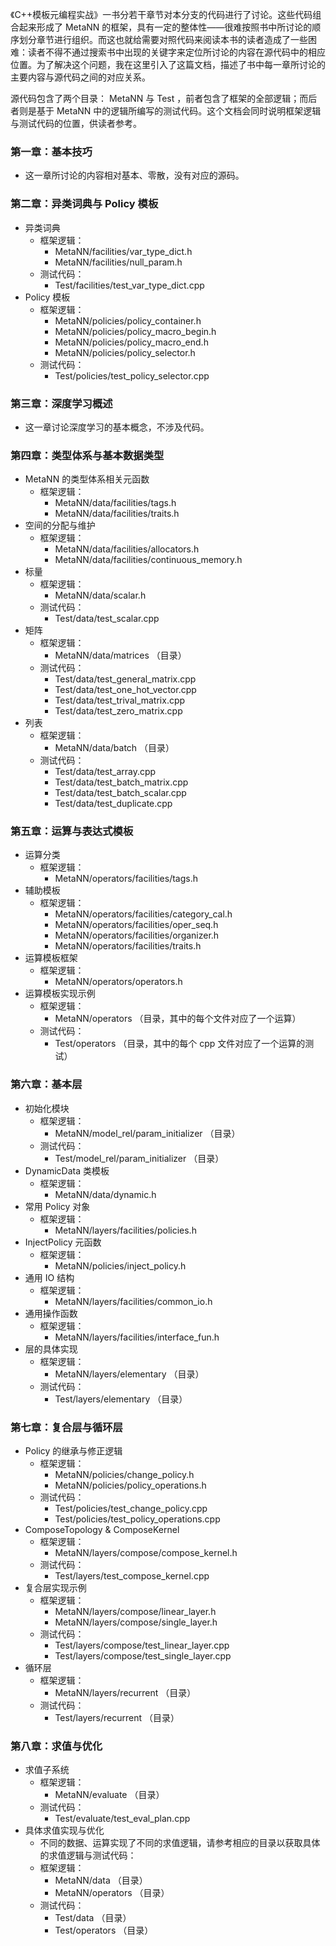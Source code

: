 《C++模板元编程实战》一书分若干章节对本分支的代码进行了讨论。这些代码组合起来形成了 MetaNN 的框架，具有一定的整体性——很难按照书中所讨论的顺序划分章节进行组织。而这也就给需要对照代码来阅读本书的读者造成了一些困难：读者不得不通过搜索书中出现的关键字来定位所讨论的内容在源代码中的相应位置。为了解决这个问题，我在这里引入了这篇文档，描述了书中每一章所讨论的主要内容与源代码之间的对应关系。

源代码包含了两个目录： MetaNN 与 Test ，前者包含了框架的全部逻辑；而后者则是基于 MetaNN 中的逻辑所编写的测试代码。这个文档会同时说明框架逻辑与测试代码的位置，供读者参考。

### 第一章：基本技巧
- 这一章所讨论的内容相对基本、零散，没有对应的源码。

### 第二章：异类词典与 Policy 模板
- 异类词典
  - 框架逻辑：
    - MetaNN/facilities/var_type_dict.h
    - MetaNN/facilities/null_param.h
  - 测试代码：
    - Test/facilities/test_var_type_dict.cpp
- Policy 模板
  - 框架逻辑：
    - MetaNN/policies/policy_container.h
    - MetaNN/policies/policy_macro_begin.h
    - MetaNN/policies/policy_macro_end.h
    - MetaNN/policies/policy_selector.h
  - 测试代码：
    - Test/policies/test_policy_selector.cpp

### 第三章：深度学习概述
 - 这一章讨论深度学习的基本概念，不涉及代码。

### 第四章：类型体系与基本数据类型
  - MetaNN 的类型体系相关元函数
    - 框架逻辑：
      - MetaNN/data/facilities/tags.h
      - MetaNN/data/facilities/traits.h
  - 空间的分配与维护
    - 框架逻辑：
      - MetaNN/data/facilities/allocators.h
      - MetaNN/data/facilities/continuous_memory.h
  - 标量
    - 框架逻辑：
      - MetaNN/data/scalar.h
    - 测试代码：
      - Test/data/test_scalar.cpp
  - 矩阵
    - 框架逻辑：
      - MetaNN/data/matrices （目录）
    - 测试代码：
      - Test/data/test_general_matrix.cpp
      - Test/data/test_one_hot_vector.cpp
      - Test/data/test_trival_matrix.cpp
      - Test/data/test_zero_matrix.cpp
  - 列表
    - 框架逻辑：
      - MetaNN/data/batch （目录）
    - 测试代码：
      - Test/data/test_array.cpp
      - Test/data/test_batch_matrix.cpp
      - Test/data/test_batch_scalar.cpp
      - Test/data/test_duplicate.cpp

### 第五章：运算与表达式模板
  - 运算分类
    - 框架逻辑：
      - MetaNN/operators/facilities/tags.h
  - 辅助模板
    - 框架逻辑：
      - MetaNN/operators/facilities/category_cal.h
      - MetaNN/operators/facilities/oper_seq.h
      - MetaNN/operators/facilities/organizer.h
      - MetaNN/operators/facilities/traits.h
  - 运算模板框架
    - 框架逻辑：
      - MetaNN/operators/operators.h
  - 运算模板实现示例
    - 框架逻辑：
      - MetaNN/operators	（目录，其中的每个文件对应了一个运算）
    - 测试代码：
      - Test/operators	（目录，其中的每个 cpp 文件对应了一个运算的测试）

### 第六章：基本层
  - 初始化模块
    - 框架逻辑：
      - MetaNN/model_rel/param_initializer	（目录）
    - 测试代码：
      - Test/model_rel/param_initializer	（目录）
  - DynamicData 类模板
    - 框架逻辑：
      - MetaNN/data/dynamic.h
  - 常用 Policy 对象
    - 框架逻辑：
      - MetaNN/layers/facilities/policies.h
  - InjectPolicy 元函数
    - 框架逻辑：
      - MetaNN/policies/inject_policy.h
  - 通用 IO 结构
    - 框架逻辑：
      - MetaNN/layers/facilities/common_io.h
  - 通用操作函数
    - 框架逻辑：
      - MetaNN/layers/facilities/interface_fun.h
  - 层的具体实现
    - 框架逻辑：
      - MetaNN/layers/elementary	（目录）
    - 测试代码：
      - Test/layers/elementary	（目录）

### 第七章：复合层与循环层
  - Policy 的继承与修正逻辑
    - 框架逻辑：
      - MetaNN/policies/change_policy.h
      - MetaNN/policies/policy_operations.h
    - 测试代码：
      - Test/policies/test_change_policy.cpp
      - Test/policies/test_policy_operations.cpp
  - ComposeTopology & ComposeKernel
    - 框架逻辑：
      - MetaNN/layers/compose/compose_kernel.h
    - 测试代码：
      - Test/layers/test_compose_kernel.cpp
  - 复合层实现示例
    - 框架逻辑：
      - MetaNN/layers/compose/linear_layer.h
      - MetaNN/layers/compose/single_layer.h
    - 测试代码：
      - Test/layers/compose/test_linear_layer.cpp
      - Test/layers/compose/test_single_layer.cpp
  - 循环层
    - 框架逻辑：
      - MetaNN/layers/recurrent	（目录）
    - 测试代码：
      - Test/layers/recurrent	（目录）

### 第八章：求值与优化
  - 求值子系统
    - 框架逻辑：
      - MetaNN/evaluate	（目录）
    - 测试代码：
      - Test/evaluate/test_eval_plan.cpp
  - 具体求值实现与优化
    - 不同的数据、运算实现了不同的求值逻辑，请参考相应的目录以获取具体的求值逻辑与测试代码：
    - 框架逻辑：
      - MetaNN/data	（目录）
      - MetaNN/operators	（目录）
    - 测试代码：
      - Test/data	（目录）
      - Test/operators	（目录）
